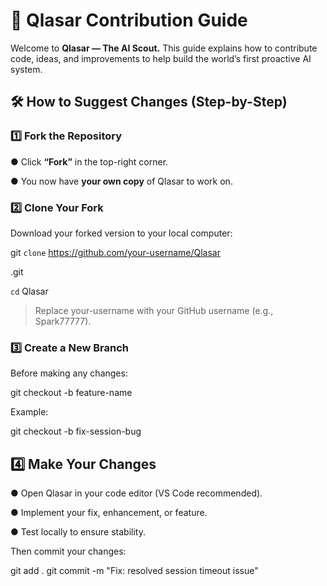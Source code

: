 # 🧩  **Qlasar Contribution Guide**

Welcome to **Qlasar — The AI Scout.**
This guide explains how to contribute code, ideas, and improvements to help build the world’s first proactive AI system.

## 🛠️ How to Suggest Changes (Step-by-Step)

### 1️⃣ Fork the Repository

● Click **“Fork”** in the top-right corner.

● You now have **your own copy** of Qlasar to work on.

### 2️⃣ Clone Your Fork

Download your forked version to your local computer:

git `clone` https://github.com/your-username/Qlasar

.git

`cd` Qlasar

> Replace your-username with your GitHub username (e.g., Spark77777).

### 3️⃣ Create a New Branch

Before making any changes:

git checkout -b feature-name

Example:

git checkout -b fix-session-bug

## 4️⃣ Make Your Changes

● Open Qlasar in your code editor (VS Code recommended).

● Implement your fix, enhancement, or feature.

● Test locally to ensure stability.

Then commit your changes:

git add .
git commit -m "Fix: resolved session timeout issue"


